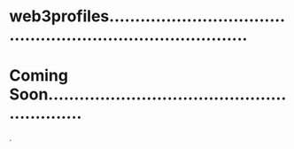 # web3profiles................................................................................
# Coming Soon............................................................
.
